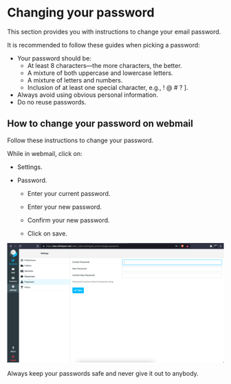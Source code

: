 # Changing your password

This section provides you with instructions to change your email password.

It is recommended to follow these guides when picking a password: 

* Your password should be:
  * At least 8 characters—the more characters, the better.
  * A mixture of both uppercase and lowercase letters.
  * A mixture of letters and numbers.
  * Inclusion of at least one special character, e.g., ! @ # ? ].
* Always avoid using obvious personal information.
* Do no reuse passwords.

## How to change your password on webmail


Follow these instructions to change your password.

While in webmail, click on:

* Settings.

* Password.

    * Enter your current password.

    * Enter your new password.

    * Confirm your new password.

    * Click on save.

![image.png](/.attachments/image-532d02cd-2bec-4605-bc8a-d55d0e0f736e.png)

Always keep your passwords safe and never give it out to anybody.